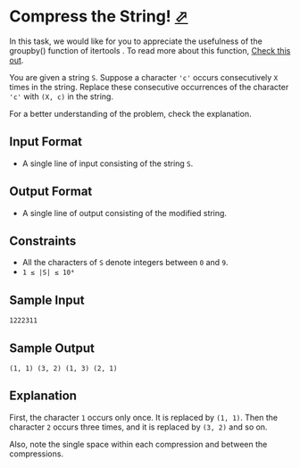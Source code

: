 # Compress the String! [⬀](https://www.hackerrank.com/challenges/compress-the-string)

In this task, we would like for you to appreciate the usefulness of the groupby() function of itertools . To read more about this function, [Check this out](https://docs.python.org/2/library/itertools.html#itertools.groupby).

You are given a string `S`. Suppose a character `'c'` occurs consecutively `X` times in the string. Replace these consecutive occurrences of the character `'c'` with `(X, c)` in the string.

For a better understanding of the problem, check the explanation.

## Input Format

- A single line of input consisting of the string `S`.

## Output Format

- A single line of output consisting of the modified string.

## Constraints
- All the characters of `S` denote integers between `0` and `9`.
- `1 ≤ |S| ≤ 10⁴`

## Sample Input
```
1222311
```

## Sample Output
```
(1, 1) (3, 2) (1, 3) (2, 1)
```

## Explanation

First, the character `1` occurs only once. It is replaced by `(1, 1)`. Then the character `2` occurs three times, and it is replaced by `(3, 2)` and so on.

Also, note the single space within each compression and between the compressions.
